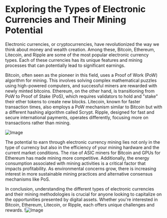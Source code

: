 # Exploring the Types of Electronic Currencies and Their Mining Potential

Electronic currencies, or cryptocurrencies, have revolutionized the way we think about money and wealth creation. Among these, Bitcoin, Ethereum, Litecoin, and Ripple are some of the most popular electronic currency types. Each of these currencies has its unique features and mining processes that can potentially lead to significant earnings.

Bitcoin, often seen as the pioneer in this field, uses a Proof of Work (PoW) algorithm for mining. This involves solving complex mathematical puzzles using high-powered computers, and successful miners are rewarded with newly minted bitcoins. Ethereum, on the other hand, is transitioning from PoW to Proof of Stake (PoS), which requires validators to hold and "stake" their ether tokens to create new blocks. Litecoin, known for faster transaction times, also employs a PoW mechanism similar to Bitcoin but with a different hashing algorithm called Scrypt. Ripple, designed for fast and secure international payments, operates differently, focusing more on transactions rather than mining.

![Image](https://github.com/user-attachments/assets/b6e7b7a2-655e-4d44-8baa-20c566a3cb65)

The potential to earn through electronic currency mining lies not only in the type of currency but also in the efficiency of your mining hardware and the current market conditions. The rise of ASIC miners for Bitcoin and GPUs for Ethereum has made mining more competitive. Additionally, the energy consumption associated with mining activities is a critical factor that impacts profitability. As environmental concerns grow, there is increasing interest in more sustainable mining practices and alternative consensus mechanisms like PoS.

In conclusion, understanding the different types of electronic currencies and their mining methodologies is crucial for anyone looking to capitalize on the opportunities presented by digital assets. Whether you're interested in Bitcoin, Ethereum, Litecoin, or Ripple, each offers unique challenges and rewards. !![Image](https://github.com/user-attachments/assets/b6e7b7a2-655e-4d44-8baa-20c566a3cb65)